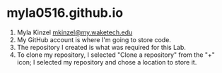 # myla0516.github.io
1. Myla Kinzel
mkinzel@my.waketech.edu
2. My GitHub account is where I'm going to store code. 
3. The repository I created is what was required for this Lab.
4. To clone my repository, I selected "Clone a repository" from the "+" icon; I selected my repository and chose a location to store it. 



